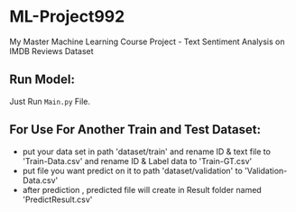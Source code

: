 # ML-Project992
My Master Machine Learning Course Project - Text Sentiment Analysis on IMDB Reviews Dataset

## Run Model:
   Just Run `Main.py` File.


## For Use For Another Train and Test Dataset:

  - put your data set in path 'dataset/train' and rename ID & text file to 'Train-Data.csv' and rename ID & Label data to 'Train-GT.csv'
  - put file you want predict on it to path 'dataset/validation' to 'Validation-Data.csv'
  - after prediction , predicted file will create in Result folder named  'PredictResult.csv'

